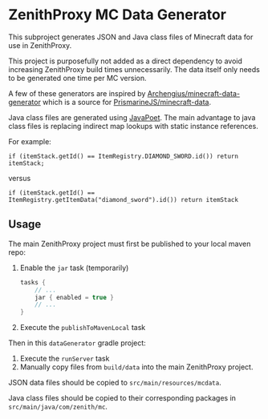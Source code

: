 # ZenithProxy MC Data Generator

This subproject generates JSON and Java class files of Minecraft data for use in ZenithProxy.

This project is purposefully not added as a direct dependency to avoid increasing ZenithProxy build times unnecessarily.
The data itself only needs to be generated one time per MC version.

A few of these generators are inspired by [Archengius/minecraft-data-generator](https://github.com/Archengius/minecraft-data-generator/)
which is a source for [PrismarineJS/minecraft-data](https://github.com/PrismarineJS/minecraft-data/).

Java class files are generated using [JavaPoet](https://github.com/square/javapoet). 
The main advantage to java class files is replacing indirect map lookups with static instance references.

For example: 

`if (itemStack.getId() == ItemRegistry.DIAMOND_SWORD.id()) return itemStack;` 

versus

`if (itemStack.getId() == ItemRegistry.getItemData("diamond_sword").id()) return itemStack`

## Usage

The main ZenithProxy project must first be published to your local maven repo:

1. Enable the `jar` task (temporarily)
    ```kotlin
    tasks {
        // ...
        jar { enabled = true }
        // ...
    }
    ```
2. Execute the `publishToMavenLocal` task

Then in this `dataGenerator` gradle project:

1. Execute the `runServer` task
2. Manually copy files from `build/data` into the main ZenithProxy project.

JSON data files should be copied to `src/main/resources/mcdata`. 

Java class files should be copied to their corresponding packages in `src/main/java/com/zenith/mc`.
